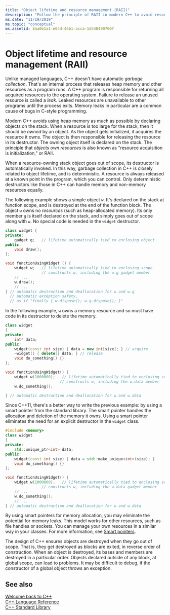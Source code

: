 ```yaml
---
title: "Object lifetime and resource management (RAII)"
description: "Follow the principle of RAII in modern C++ to avoid resource leaks."
ms.date: "11/19/2019"
ms.topic: "conceptual"
ms.assetid: 8aa0e1a1-e04d-46b1-acca-1d548490700f
---
```

# Object lifetime and resource management (RAII)

Unlike managed languages, C++ doesn't have automatic *garbage collection*. That's an internal process that releases heap memory and other resources as a program runs. A C++ program is responsible for returning all acquired resources to the operating system. Failure to release an unused resource is called a *leak*. Leaked resources are unavailable to other programs until the process exits. Memory leaks in particular are a common cause of bugs in C-style programming.

Modern C++ avoids using heap memory as much as possible by declaring objects on the stack. When a resource is too large for the stack, then it should be *owned* by an object. As the object gets initialized, it acquires the resource it owns. The object is then responsible for releasing the resource in its destructor. The owning object itself is declared on the stack. The principle that *objects own resources* is also known as "resource acquisition is initialization," or RAII.

When a resource-owning stack object goes out of scope, its destructor is automatically invoked. In this way, garbage collection in C++ is closely related to object lifetime, and is deterministic. A resource is always released at a known point in the program, which you can control. Only deterministic destructors like those in C++ can handle memory and non-memory resources equally.

The following example shows a simple object `w`. It's declared on the stack at function scope, and is destroyed at the end of the function block. The object `w` owns no *resources* (such as heap-allocated memory). Its only member `g` is itself declared on the stack, and simply goes out of scope along with `w`. No special code is needed in the `widget` destructor.

```cpp
class widget {
private:
    gadget g;   // lifetime automatically tied to enclosing object
public:
    void draw();
};

void functionUsingWidget () {
    widget w;   // lifetime automatically tied to enclosing scope
                // constructs w, including the w.g gadget member
    // ...
    w.draw();
    // ...
} // automatic destruction and deallocation for w and w.g
  // automatic exception safety,
  // as if "finally { w.dispose(); w.g.dispose(); }"
```

In the following example, `w` owns a memory resource and so must have code in its destructor to delete the memory.

```cpp
class widget
{
private:
    int* data;
public:
    widget(const int size) { data = new int[size]; } // acquire
    ~widget() { delete[] data; } // release
    void do_something() {}
};

void functionUsingWidget() {
    widget w(1000000);   // lifetime automatically tied to enclosing scope
                        // constructs w, including the w.data member
    w.do_something();

} // automatic destruction and deallocation for w and w.data

```

Since C++11, there's a better way to write the previous example: by using a smart pointer from the standard library. The smart pointer handles the allocation and deletion of the memory it owns. Using a smart pointer eliminates the need for an explicit destructor in the `widget` class.

```cpp
#include <memory>
class widget
{
private:
    std::unique_ptr<int> data;
public:
    widget(const int size) { data = std::make_unique<int>(size); }
    void do_something() {}
};

void functionUsingWidget() {
    widget w(1000000);   // lifetime automatically tied to enclosing scope
                // constructs w, including the w.data gadget member
    // ...
    w.do_something();
    // ...
} // automatic destruction and deallocation for w and w.data

```

By using smart pointers for memory allocation, you may eliminate the potential for memory leaks. This model works for other resources, such as file handles or sockets. You can manage your own resources in a similar way in your classes. For more information, see [Smart pointers](smart-pointers-modern-cpp.md).

The design of C++ ensures objects are destroyed when they go out of scope. That is, they get destroyed as blocks are exited, in reverse order of construction. When an object is destroyed, its bases and members are destroyed in a particular order. Objects declared outside of any block, at global scope, can lead to problems. It may be difficult to debug, if the constructor of a global object throws an exception.

## See also

[Welcome back to C++](../cpp/welcome-back-to-cpp-modern-cpp.md)<br/>
[C++ Language Reference](../cpp/cpp-language-reference.md)<br/>
[C++ Standard Library](../standard-library/cpp-standard-library-reference.md)
